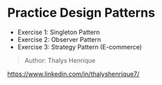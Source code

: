 # Practice Design Patterns

+ Exercise 1: Singleton Pattern
+ Exercise 2: Observer Pattern
+ Exercise 3: Strategy Pattern (E-commerce)

> Author: Thalys Henrique

https://www.linkedin.com/in/thalyshenrique7/

